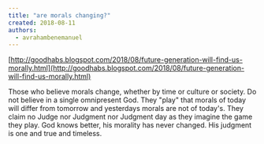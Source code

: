 ```yaml
---
title: "are morals changing?"
created: 2018-08-11
authors: 
  - avrahambenemanuel
---
```


[http://goodhabs.blogspot.com/2018/08/future-generation-will-find-us-morally.html](http://goodhabs.blogspot.com/2018/08/future-generation-will-find-us-morally.html)

Those who believe morals change, whether by time or culture or society. Do not believe in a single omnipresent God. They "play" that morals of today will differ from tomorrow and yesterdays morals are not of today's. They claim no Judge nor Judgment nor Judgment day as they imagine the game they play. God knows better, his morality has never changed. His judgment is one and true and timeless.

